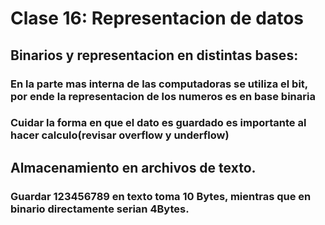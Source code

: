 # Clase 16: Representacion de datos
## Binarios y representacion en distintas bases:
### En la parte mas interna de las computadoras se utiliza el bit, por ende la representacion de los numeros es en base binaria
### Cuidar la forma en que el dato es guardado es importante al hacer calculo(revisar overflow y underflow)
## Almacenamiento en archivos de texto.
### Guardar 123456789 en texto toma 10 Bytes, mientras que en binario directamente serian 4Bytes.

